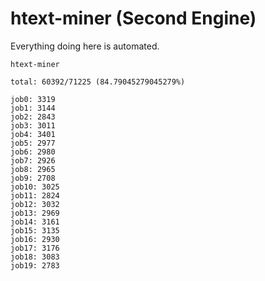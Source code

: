 # htext-miner (Second Engine)

Everything doing here is automated.

```
htext-miner

total: 60392/71225 (84.79045279045279%)

job0: 3319
job1: 3144
job2: 2843
job3: 3011
job4: 3401
job5: 2977
job6: 2980
job7: 2926
job8: 2965
job9: 2708
job10: 3025
job11: 2824
job12: 3032
job13: 2969
job14: 3161
job15: 3135
job16: 2930
job17: 3176
job18: 3083
job19: 2783
```